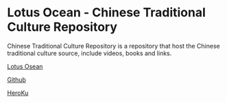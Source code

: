 # Lotus Ocean - Chinese Traditional Culture Repository

Chinese Traditional Culture Repository is a repository that host the Chinese traditional culture source, include videos, books and links.

[Lotus Osean](http://www.lotusocean.org)

[Github](https://github.com/RyanYizhaoHuang/ChineseTraditionalCultureRepo.git)

[HeroKu](https://chinese-traditional-culture-rp.herokuapp.com/)
